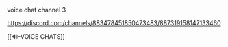 voice chat channel 3

https://discord.com/channels/883478451850473483/887319158147133460

[[🔊-VOICE CHATS]]